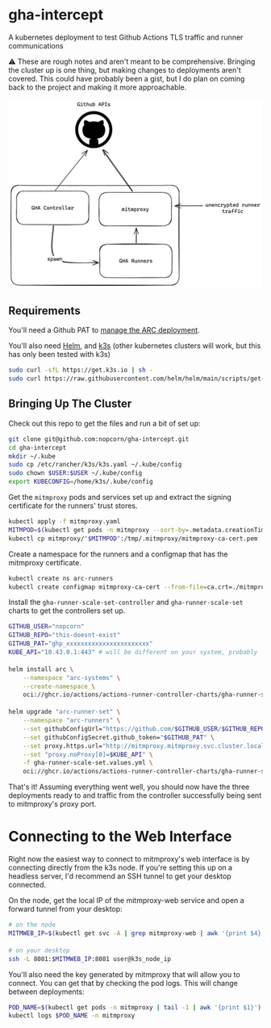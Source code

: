 # gha-intercept
A kubernetes deployment to test Github Actions TLS traffic and runner communications

:warning: These are rough notes and aren't meant to be comprehensive. Bringing the cluster up is one thing, but making changes to deployments aren't covered. This could have probably been a gist, but I do plan on coming back to the project and making it more approachable.

![architecture](docs/architecture.png)

## Requirements

You'll need a Github PAT to [manage the ARC deployment](https://docs.github.com/en/actions/hosting-your-own-runners/managing-self-hosted-runners-with-actions-runner-controller/authenticating-to-the-github-api#authenticating-arc-with-a-personal-access-token-classic). 

You'll also need [Helm](https://helm.sh/docs/intro/install/), and [k3s](https://k3s.io/) (other kubernetes clusters will work, but this has only been tested with k3s)

```bash
sudo curl -sfL https://get.k3s.io | sh -
sudo curl https://raw.githubusercontent.com/helm/helm/main/scripts/get-helm-3 | bash
```

## Bringing Up The Cluster

Check out this repo to get the files and run a bit of set up:

```bash
git clone git@github.com:nopcorn/gha-intercept.git
cd gha-intercept
mkdir ~/.kube
sudo cp /etc/rancher/k3s/k3s.yaml ~/.kube/config
sudo chown $USER:$USER ~/.kube/config
export KUBECONFIG=/home/k3s/.kube/config
```

Get the `mitmproxy` pods and services set up and extract the signing certificate for the runners' trust stores.

```bash
kubectl apply -f mitmproxy.yaml
MITMPOD=$(kubectl get pods -n mitmproxy --sort-by=.metadata.creationTimestamp -o name | tail -n1 | cut -d/ -f2)
kubectl cp mitmproxy/"$MITMPOD":/tmp/.mitmproxy/mitmproxy-ca-cert.pem ./mitmproxy-ca.crt
```

Create a namespace for the runners and a configmap that has the mitmproxy certificate.

```bash
kubectl create ns arc-runners
kubectl create configmap mitmproxy-ca-cert --from-file=ca.crt=./mitmproxy-ca.crt --namespace arc-runners
```

Install the `gha-runner-scale-set-controller` and `gha-runner-scale-set` charts to get the controllers set up.

```bash
GITHUB_USER="nopcorn"
GITHUB_REPO="this-doesnt-exist"
GITHUB_PAT="ghp_xxxxxxxxxxxxxxxxxxxxxxx"
KUBE_API="10.43.0.1:443" # will be different on your system, probably

helm install arc \
    --namespace "arc-systems" \
    --create-namespace \
    oci://ghcr.io/actions/actions-runner-controller-charts/gha-runner-scale-set-controller

helm upgrade "arc-runner-set" \
    --namespace "arc-runners" \
    --set githubConfigUrl="https://github.com/$GITHUB_USER/$GITHUB_REPO" \
    --set githubConfigSecret.github_token="$GITHUB_PAT" \
    --set proxy.https.url="http://mitmproxy.mitmproxy.svc.cluster.local:8080" \
    --set "proxy.noProxy[0]=$KUBE_API" \
    -f gha-runner-scale-set.values.yml \
    oci://ghcr.io/actions/actions-runner-controller-charts/gha-runner-scale-set
```

That's it! Assuming everything went well, you should now have the three deployments ready to and traffic from the controller successfully being sent to mitmproxy's proxy port.

# Connecting to the Web Interface

Right now the easiest way to connect to mitmproxy's web interface is by connecting directly from the k3s node. If you're setting this up on a headless server, I'd recommend an SSH tunnel to get your desktop connected.

On the node, get the local IP of the mitmproxy-web service and open a forward tunnel from your desktop:

```bash
# on the node
MITMWEB_IP=$(kubectl get svc -A | grep mitmproxy-web | awk '{print $4}')

# on your desktop
ssh -L 8081:$MITMWEB_IP:8081 user@k3s_node_ip
```

You'll also need the key generated by mitmproxy that will allow you to connect. You can get that by checking the pod logs. This will change between deployments:

```bash
POD_NAME=$(kubectl get pods -n mitmproxy | tail -1 | awk '{print $1}')
kubectl logs $POD_NAME -n mitmproxy
```
